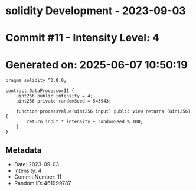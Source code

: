 ﻿# solidity Development - 2023-09-03
# Commit #11 - Intensity Level: 4
# Generated on: 2025-06-07 10:50:19
```solidity
pragma solidity ^0.8.0;

contract DataProcessor11 {
    uint256 public intensity = 4;
    uint256 private randomSeed = 543943;

    function processValue(uint256 input) public view returns (uint256) {
        return input * intensity + randomSeed % 100;
    }
}
```
## Metadata
- Date: 2023-09-03
- Intensity: 4
- Commit Number: 11
- Random ID: 461999787
